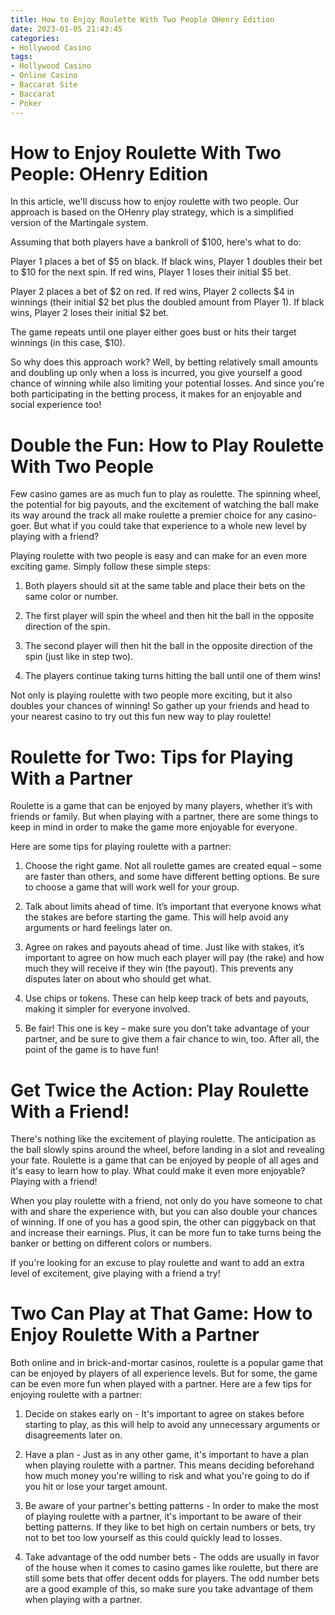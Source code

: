 ```yaml
---
title: How to Enjoy Roulette With Two People OHenry Edition
date: 2023-01-05 21:43:45
categories:
- Hollywood Casino
tags:
- Hollywood Casino
- Online Casino
- Baccarat Site
- Baccarat
- Poker
---
```



#  How to Enjoy Roulette With Two People: OHenry Edition

In this article, we'll discuss how to enjoy roulette with two people. Our approach is based on the OHenry play strategy, which is a simplified version of the Martingale system.

Assuming that both players have a bankroll of $100, here's what to do:

Player 1 places a bet of $5 on black. If black wins, Player 1 doubles their bet to $10 for the next spin. If red wins, Player 1 loses their initial $5 bet.

Player 2 places a bet of $2 on red. If red wins, Player 2 collects $4 in winnings (their initial $2 bet plus the doubled amount from Player 1). If black wins, Player 2 loses their initial $2 bet.

The game repeats until one player either goes bust or hits their target winnings (in this case, $10).

So why does this approach work? Well, by betting relatively small amounts and doubling up only when a loss is incurred, you give yourself a good chance of winning while also limiting your potential losses. And since you're both participating in the betting process, it makes for an enjoyable and social experience too!

#  Double the Fun: How to Play Roulette With Two People

Few casino games are as much fun to play as roulette. The spinning wheel, the potential for big payouts, and the excitement of watching the ball make its way around the track all make roulette a premier choice for any casino-goer. But what if you could take that experience to a whole new level by playing with a friend?

Playing roulette with two people is easy and can make for an even more exciting game. Simply follow these simple steps:

1. Both players should sit at the same table and place their bets on the same color or number.

2. The first player will spin the wheel and then hit the ball in the opposite direction of the spin.

3. The second player will then hit the ball in the opposite direction of the spin (just like in step two).

4. The players continue taking turns hitting the ball until one of them wins!

Not only is playing roulette with two people more exciting, but it also doubles your chances of winning! So gather up your friends and head to your nearest casino to try out this fun new way to play roulette!

#  Roulette for Two: Tips for Playing With a Partner

Roulette is a game that can be enjoyed by many players, whether it’s with friends or family. But when playing with a partner, there are some things to keep in mind in order to make the game more enjoyable for everyone.

Here are some tips for playing roulette with a partner:

1. Choose the right game. Not all roulette games are created equal – some are faster than others, and some have different betting options. Be sure to choose a game that will work well for your group.

2. Talk about limits ahead of time. It’s important that everyone knows what the stakes are before starting the game. This will help avoid any arguments or hard feelings later on.

3. Agree on rakes and payouts ahead of time. Just like with stakes, it’s important to agree on how much each player will pay (the rake) and how much they will receive if they win (the payout). This prevents any disputes later on about who should get what.

4. Use chips or tokens. These can help keep track of bets and payouts, making it simpler for everyone involved.

5. Be fair! This one is key – make sure you don’t take advantage of your partner, and be sure to give them a fair chance to win, too. After all, the point of the game is to have fun!

#  Get Twice the Action: Play Roulette With a Friend!

There's nothing like the excitement of playing roulette. The anticipation as the ball slowly spins around the wheel, before landing in a slot and revealing your fate. Roulette is a game that can be enjoyed by people of all ages and it's easy to learn how to play. What could make it even more enjoyable? Playing with a friend!

When you play roulette with a friend, not only do you have someone to chat with and share the experience with, but you can also double your chances of winning. If one of you has a good spin, the other can piggyback on that and increase their earnings. Plus, it can be more fun to take turns being the banker or betting on different colors or numbers.

If you're looking for an excuse to play roulette and want to add an extra level of excitement, give playing with a friend a try!

#  Two Can Play at That Game: How to Enjoy Roulette With a Partner

Both online and in brick-and-mortar casinos, roulette is a popular game that can be enjoyed by players of all experience levels. But for some, the game can be even more fun when played with a partner. Here are a few tips for enjoying roulette with a partner:

1. Decide on stakes early on - It's important to agree on stakes before starting to play, as this will help to avoid any unnecessary arguments or disagreements later on.

2. Have a plan - Just as in any other game, it's important to have a plan when playing roulette with a partner. This means deciding beforehand how much money you're willing to risk and what you're going to do if you hit or lose your target amount.

3. Be aware of your partner's betting patterns - In order to make the most of playing roulette with a partner, it's important to be aware of their betting patterns. If they like to bet high on certain numbers or bets, try not to bet too low yourself as this could quickly lead to losses.

4. Take advantage of the odd number bets - The odds are usually in favor of the house when it comes to casino games like roulette, but there are still some bets that offer decent odds for players. The odd number bets are a good example of this, so make sure you take advantage of them when playing with a partner.